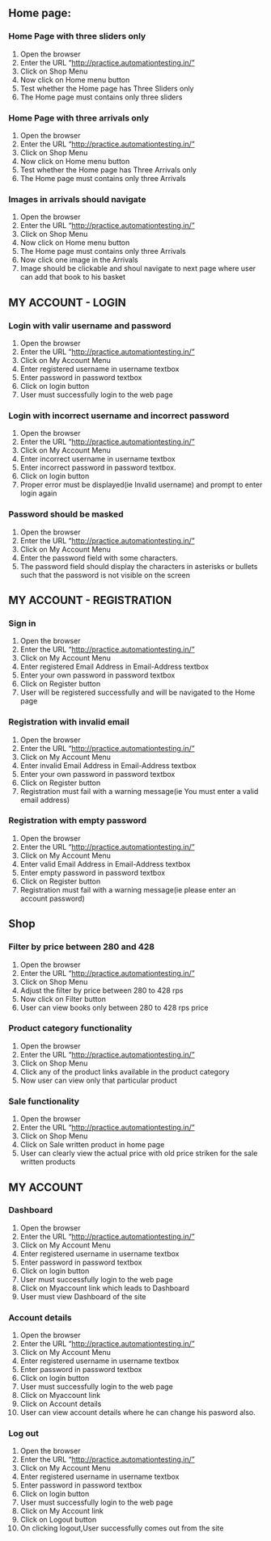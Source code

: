 ## Home page:
### Home Page with three sliders only
1) Open the browser
2) Enter the URL “http://practice.automationtesting.in/”
3) Click on Shop Menu
4) Now click on Home menu button
5) Test whether the Home page has Three Sliders only
6) The Home page must contains only three sliders

### Home Page with three arrivals only
1) Open the browser
2) Enter the URL “http://practice.automationtesting.in/”
3) Click on Shop Menu
4) Now click on Home menu button
5) Test whether the Home page has Three Arrivals only
6) The Home page must contains only three Arrivals

### Images in arrivals should navigate
1) Open the browser
2) Enter the URL “http://practice.automationtesting.in/”
3) Click on Shop Menu
4) Now click on Home menu button
5) The Home page must contains only three Arrivals
6) Now click one image in the Arrivals
7) Image should be clickable and shoul navigate to next page where user can add that book to his basket

## MY ACCOUNT - LOGIN
### Login with valir username and password
1) Open the browser
2) Enter the URL “http://practice.automationtesting.in/”
3) Click on My Account Menu
4) Enter registered username in username textbox
5) Enter password in password textbox
6) Click on login button
7) User must successfully login to the web page

### Login with incorrect username and incorrect password
1) Open the browser
2) Enter the URL “http://practice.automationtesting.in/”
3) Click on My Account Menu
4) Enter incorrect username in username textbox
5) Enter incorrect password in password textbox.
6) Click on login button
7) Proper error must be displayed(ie Invalid username) and prompt to enter login again

### Password should be masked
1) Open the browser
2) Enter the URL “http://practice.automationtesting.in/”
3) Click on My Account Menu
4) Enter the password field with some characters.
5) The password field should display the characters in asterisks or bullets such that the password is not visible on the screen

## MY ACCOUNT - REGISTRATION
### Sign in
1) Open the browser
2) Enter the URL “http://practice.automationtesting.in/”
3) Click on My Account Menu
4) Enter registered Email Address in Email-Address textbox
5) Enter your own password in password textbox
6) Click on Register button
7) User will be registered successfully and will be navigated to the Home page

### Registration with invalid email
1) Open the browser
2) Enter the URL “http://practice.automationtesting.in/”
3) Click on My Account Menu
4) Enter invalid Email Address in Email-Address textbox
5) Enter your own password in password textbox
6) Click on Register button
7) Registration must fail with a warning message(ie You must enter a valid email address)

### Registration with empty password
1) Open the browser
2) Enter the URL “http://practice.automationtesting.in/”
3) Click on My Account Menu
4) Enter valid Email Address in Email-Address textbox
5) Enter empty password in password textbox
6) Click on Register button
7) Registration must fail with a warning message(ie please enter an account password)

## Shop
### Filter by price between 280 and 428
1) Open the browser
2) Enter the URL “http://practice.automationtesting.in/”
3) Click on Shop Menu
4) Adjust the filter by price between 280 to 428 rps
5) Now click on Filter button
6) User can view books only between 280 to 428 rps price

### Product category functionality
1) Open the browser
2) Enter the URL “http://practice.automationtesting.in/”
3) Click on Shop Menu
4) Click any of the product links available in the product category
5) Now user can view only that particular product

### Sale functionality
1) Open the browser
2) Enter the URL “http://practice.automationtesting.in/”
3) Click on Shop Menu
4) Click on Sale written product in home page
5) User can clearly view the actual price with old price striken for the sale written products

## MY ACCOUNT
### Dashboard
1) Open the browser
2) Enter the URL “http://practice.automationtesting.in/”
3) Click on My Account Menu
4) Enter registered username in username textbox
5) Enter password in password textbox
6) Click on login button
7) User must successfully login to the web page
8) Click on Myaccount link which leads to Dashboard
9) User must view Dashboard of the site

### Account details
1) Open the browser
2) Enter the URL “http://practice.automationtesting.in/”
3) Click on My Account Menu
4) Enter registered username in username textbox
5) Enter password in password textbox
6) Click on login button
7) User must successfully login to the web page
8) Click on Myaccount link
9) Click on Account details
10) User can view account details where he can change his pasword also.

### Log out
1) Open the browser
2) Enter the URL “http://practice.automationtesting.in/”
3) Click on My Account Menu
4) Enter registered username in username textbox
5) Enter password in password textbox
6) Click on login button
7) User must successfully login to the web page
8) Click on My Account link
9) Click on Logout button
10) On clicking logout,User successfully comes out from the site